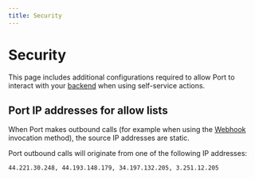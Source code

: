 ```yaml
---
title: Security
---
```


# Security

This page includes additional configurations required to allow Port to interact with your [backend](/actions-and-automations/setup-backend/setup-backend.md) when using self-service actions.

## Port IP addresses for allow lists

When Port makes outbound calls (for example when using the [Webhook](/actions-and-automations/setup-backend/webhook/webhook.md) invocation method), the source IP addresses are static.

Port outbound calls will originate from one of the following IP addresses:

```text showLineNumbers
44.221.30.248, 44.193.148.179, 34.197.132.205, 3.251.12.205
```
